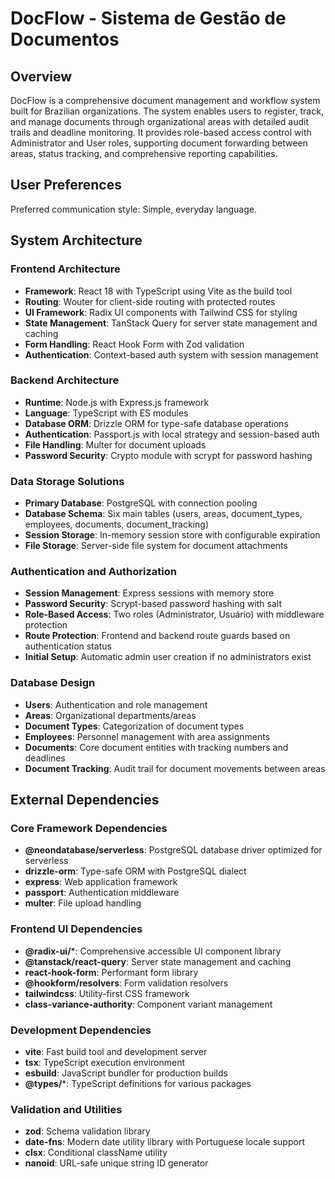 # DocFlow - Sistema de Gestão de Documentos

## Overview

DocFlow is a comprehensive document management and workflow system built for Brazilian organizations. The system enables users to register, track, and manage documents through organizational areas with detailed audit trails and deadline monitoring. It provides role-based access control with Administrator and User roles, supporting document forwarding between areas, status tracking, and comprehensive reporting capabilities.

## User Preferences

Preferred communication style: Simple, everyday language.

## System Architecture

### Frontend Architecture
- **Framework**: React 18 with TypeScript using Vite as the build tool
- **Routing**: Wouter for client-side routing with protected routes
- **UI Framework**: Radix UI components with Tailwind CSS for styling
- **State Management**: TanStack Query for server state management and caching
- **Form Handling**: React Hook Form with Zod validation
- **Authentication**: Context-based auth system with session management

### Backend Architecture
- **Runtime**: Node.js with Express.js framework
- **Language**: TypeScript with ES modules
- **Database ORM**: Drizzle ORM for type-safe database operations
- **Authentication**: Passport.js with local strategy and session-based auth
- **File Handling**: Multer for document uploads
- **Password Security**: Crypto module with scrypt for password hashing

### Data Storage Solutions
- **Primary Database**: PostgreSQL with connection pooling
- **Database Schema**: Six main tables (users, areas, document_types, employees, documents, document_tracking)
- **Session Storage**: In-memory session store with configurable expiration
- **File Storage**: Server-side file system for document attachments

### Authentication and Authorization
- **Session Management**: Express sessions with memory store
- **Password Security**: Scrypt-based password hashing with salt
- **Role-Based Access**: Two roles (Administrator, Usuário) with middleware protection
- **Route Protection**: Frontend and backend route guards based on authentication status
- **Initial Setup**: Automatic admin user creation if no administrators exist

### Database Design
- **Users**: Authentication and role management
- **Areas**: Organizational departments/areas
- **Document Types**: Categorization of document types
- **Employees**: Personnel management with area assignments
- **Documents**: Core document entities with tracking numbers and deadlines
- **Document Tracking**: Audit trail for document movements between areas

## External Dependencies

### Core Framework Dependencies
- **@neondatabase/serverless**: PostgreSQL database driver optimized for serverless
- **drizzle-orm**: Type-safe ORM with PostgreSQL dialect
- **express**: Web application framework
- **passport**: Authentication middleware
- **multer**: File upload handling

### Frontend UI Dependencies
- **@radix-ui/***: Comprehensive accessible UI component library
- **@tanstack/react-query**: Server state management and caching
- **react-hook-form**: Performant form library
- **@hookform/resolvers**: Form validation resolvers
- **tailwindcss**: Utility-first CSS framework
- **class-variance-authority**: Component variant management

### Development Dependencies
- **vite**: Fast build tool and development server
- **tsx**: TypeScript execution environment
- **esbuild**: JavaScript bundler for production builds
- **@types/***: TypeScript definitions for various packages

### Validation and Utilities
- **zod**: Schema validation library
- **date-fns**: Modern date utility library with Portuguese locale support
- **clsx**: Conditional className utility
- **nanoid**: URL-safe unique string ID generator